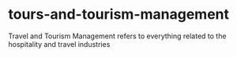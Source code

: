 # tours-and-tourism-management
Travel and Tourism Management refers to everything related to the hospitality and travel industries
